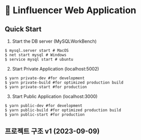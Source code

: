 # 🚀 Linfluencer Web Application


## Quick Start
1. Start the DB server (MySQLWorkBench)

```shell
$ mysql.server start # MacOS
$ net start mysql # Windows
$ service mysql start # ubuntu
```


2. Start Private Application (localhost:5002)

```shell
$ yarn private-dev #for development
$ yarn private-build #for optimized production build
$ yarn private-start #for production
```


3. Start Public Application (localhost:3000)

```shell
$ yarn public-dev #for development
$ yarn public-build #for optimized production build
$ yarn public-start #for production
```

## 프로젝트 구조 v1 (2023-09-09)


